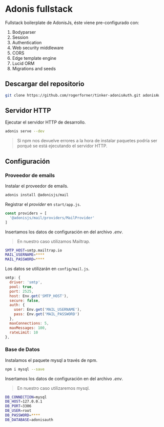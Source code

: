 # Adonis fullstack

Fullstack boilerplate de AdonisJs, éste viene pre-configurado con:

1. Bodyparser
2. Session
3. Authentication
4. Web security middleware
5. CORS
6. Edge template engine
7. Lucid ORM
8. Migrations and seeds

## Descargar del repositorio

```bash
git clone https://github.com/rogerforner/tinker-adonisAuth.git adonisAuth
```

## Servidor HTTP

Ejecutar el servidor HTTP de desarrollo.

```bash
adonis serve --dev
```

> Si npm nos devuelve errores a la hora de instalar paquetes podría ser porqué se está ejecutando el servidor HTTP.

## Configuración

### Proveedor de emails

Instalar el proveedor de emails.

```bash
adonis install @adonisjs/mail
```

Registrar el _provider_ en `start/app.js`.

```js
const providers = [
  '@adonisjs/mail/providers/MailProvider'
]
```

Insertamos los datos de configuración en del archivo _.env_.

> En nuestro caso utilizamos Mailtrap.

```bash
SMTP_HOST=smtp.mailtrap.io
MAIL_USERNAME=****
MAIL_PASSWORD=****
```

Los datos se utilizarán en `config/mail.js`.

```js
smtp: {
  driver: 'smtp',
  pool: true,
  port: 2525,
  host: Env.get('SMTP_HOST'),
  secure: false,
  auth: {
    user: Env.get('MAIL_USERNAME'),
    pass: Env.get('MAIL_PASSWORD')
  },
  maxConnections: 5,
  maxMessages: 100,
  rateLimit: 10
},
```

### Base de Datos

Instalamos el paquete mysql a través de npm.

```bash
npm i mysql --save
```

Insertamos los datos de configuración en del archivo _.env_.

> En nuestro caso utilizaremos mysql.

```bash
DB_CONNECTION=mysql
DB_HOST=127.0.0.1
DB_PORT=3306
DB_USER=root
DB_PASSWORD=****
DB_DATABASE=adonisauth
```